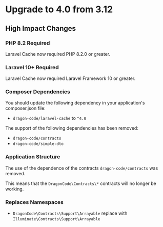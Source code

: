 # Upgrade to 4.0 from 3.12

## High Impact Changes

### PHP 8.2 Required

Laravel Cache now required PHP 8.2.0 or greater.

### Laravel 10+ Required

Laravel Cache now required Laravel Framework 10 or greater.

### Composer Dependencies

You should update the following dependency in your application's composer.json file:

- `dragon-code/laravel-cache` to `^4.0`

The support of the following dependencies has been removed:

- `dragon-code/contracts`
- `dragon-code/simple-dto`

### Application Structure

The use of the dependence of the contracts `dragon-code/contracts` was removed.

This means that the `DragonCode\Contracts\*` contracts will no longer be working.

### Replaces Namespaces

- `DragonCode\Contracts\Support\Arrayable` replace with `Illuminate\Contracts\Support\Arrayable`
